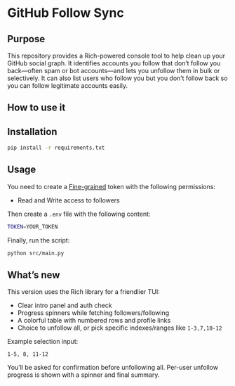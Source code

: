 # GitHub Follow Sync

## Purpose

This repository provides a Rich-powered console tool to help clean up your GitHub social graph. It identifies accounts you follow that don’t follow you back—often spam or bot accounts—and lets you unfollow them in bulk or selectively. It can also list users who follow you but you don’t follow back so you can follow legitimate accounts easily.

## How to use it

## Installation

```bash
pip install -r requirements.txt
```

## Usage

You need to create a [Fine-grained](https://github.com/settings/tokens?type=beta) token with the following permissions:

* Read and Write access to followers

Then create a `.env` file with the following content:

```bash
TOKEN=YOUR_TOKEN
```

Finally, run the script:

```bash
python src/main.py
```

## What’s new

This version uses the Rich library for a friendlier TUI:

* Clear intro panel and auth check
* Progress spinners while fetching followers/following
* A colorful table with numbered rows and profile links
* Choice to unfollow all, or pick specific indexes/ranges like `1-3,7,10-12`

Example selection input:

```text
1-5, 8, 11-12
```

You’ll be asked for confirmation before unfollowing all. Per-user unfollow progress is shown with a spinner and final summary.
